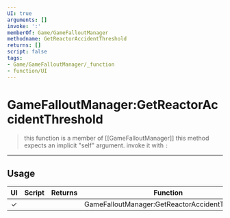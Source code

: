 ```yaml
---
UI: true
arguments: []
invoke: ':'
memberOf: Game/GameFalloutManager
methodname: GetReactorAccidentThreshold
returns: []
script: false
tags:
- Game/GameFalloutManager/_function
- function/UI
---
```

# GameFalloutManager:GetReactorAccidentThreshold
> this function is a member of [[GameFalloutManager]]
> this method expects an implicit "self" argument. invoke it with `:`
-----
## Usage
|  UI | Script | Returns | Function | Arguments |
|:---:|:------:|-------:|:--------:|:---------|
|✓| ||GameFalloutManager:GetReactorAccidentThreshold||
